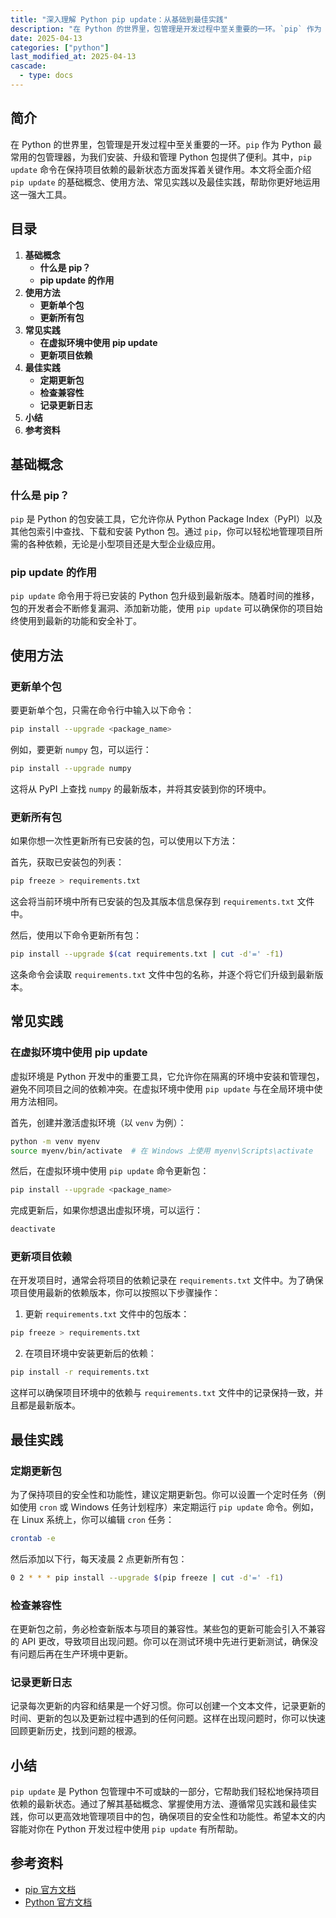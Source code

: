```yaml
---
title: "深入理解 Python pip update：从基础到最佳实践"
description: "在 Python 的世界里，包管理是开发过程中至关重要的一环。`pip` 作为 Python 最常用的包管理器，为我们安装、升级和管理 Python 包提供了便利。其中，`pip update` 命令在保持项目依赖的最新状态方面发挥着关键作用。本文将全面介绍 `pip update` 的基础概念、使用方法、常见实践以及最佳实践，帮助你更好地运用这一强大工具。"
date: 2025-04-13
categories: ["python"]
last_modified_at: 2025-04-13
cascade:
  - type: docs
---
```



## 简介
在 Python 的世界里，包管理是开发过程中至关重要的一环。`pip` 作为 Python 最常用的包管理器，为我们安装、升级和管理 Python 包提供了便利。其中，`pip update` 命令在保持项目依赖的最新状态方面发挥着关键作用。本文将全面介绍 `pip update` 的基础概念、使用方法、常见实践以及最佳实践，帮助你更好地运用这一强大工具。

<!-- more -->
## 目录
1. **基础概念**
    - **什么是 pip？**
    - **pip update 的作用**
2. **使用方法**
    - **更新单个包**
    - **更新所有包**
3. **常见实践**
    - **在虚拟环境中使用 pip update**
    - **更新项目依赖**
4. **最佳实践**
    - **定期更新包**
    - **检查兼容性**
    - **记录更新日志**
5. **小结**
6. **参考资料**

## 基础概念
### 什么是 pip？
`pip` 是 Python 的包安装工具，它允许你从 Python Package Index（PyPI）以及其他包索引中查找、下载和安装 Python 包。通过 `pip`，你可以轻松地管理项目所需的各种依赖，无论是小型项目还是大型企业级应用。

### pip update 的作用
`pip update` 命令用于将已安装的 Python 包升级到最新版本。随着时间的推移，包的开发者会不断修复漏洞、添加新功能，使用 `pip update` 可以确保你的项目始终使用到最新的功能和安全补丁。

## 使用方法
### 更新单个包
要更新单个包，只需在命令行中输入以下命令：
```bash
pip install --upgrade <package_name>
```
例如，要更新 `numpy` 包，可以运行：
```bash
pip install --upgrade numpy
```
这将从 PyPI 上查找 `numpy` 的最新版本，并将其安装到你的环境中。

### 更新所有包
如果你想一次性更新所有已安装的包，可以使用以下方法：

首先，获取已安装包的列表：
```bash
pip freeze > requirements.txt
```
这会将当前环境中所有已安装的包及其版本信息保存到 `requirements.txt` 文件中。

然后，使用以下命令更新所有包：
```bash
pip install --upgrade $(cat requirements.txt | cut -d'=' -f1)
```
这条命令会读取 `requirements.txt` 文件中包的名称，并逐个将它们升级到最新版本。

## 常见实践
### 在虚拟环境中使用 pip update
虚拟环境是 Python 开发中的重要工具，它允许你在隔离的环境中安装和管理包，避免不同项目之间的依赖冲突。在虚拟环境中使用 `pip update` 与在全局环境中使用方法相同。

首先，创建并激活虚拟环境（以 `venv` 为例）：
```bash
python -m venv myenv
source myenv/bin/activate  # 在 Windows 上使用 myenv\Scripts\activate
```
然后，在虚拟环境中使用 `pip update` 命令更新包：
```bash
pip install --upgrade <package_name>
```
完成更新后，如果你想退出虚拟环境，可以运行：
```bash
deactivate
```

### 更新项目依赖
在开发项目时，通常会将项目的依赖记录在 `requirements.txt` 文件中。为了确保项目使用最新的依赖版本，你可以按照以下步骤操作：

1. 更新 `requirements.txt` 文件中的包版本：
```bash
pip freeze > requirements.txt
```
2. 在项目环境中安装更新后的依赖：
```bash
pip install -r requirements.txt
```
这样可以确保项目环境中的依赖与 `requirements.txt` 文件中的记录保持一致，并且都是最新版本。

## 最佳实践
### 定期更新包
为了保持项目的安全性和功能性，建议定期更新包。你可以设置一个定时任务（例如使用 `cron` 或 Windows 任务计划程序）来定期运行 `pip update` 命令。例如，在 Linux 系统上，你可以编辑 `cron` 任务：
```bash
crontab -e
```
然后添加以下行，每天凌晨 2 点更新所有包：
```bash
0 2 * * * pip install --upgrade $(pip freeze | cut -d'=' -f1)
```

### 检查兼容性
在更新包之前，务必检查新版本与项目的兼容性。某些包的更新可能会引入不兼容的 API 更改，导致项目出现问题。你可以在测试环境中先进行更新测试，确保没有问题后再在生产环境中更新。

### 记录更新日志
记录每次更新的内容和结果是一个好习惯。你可以创建一个文本文件，记录更新的时间、更新的包以及更新过程中遇到的任何问题。这样在出现问题时，你可以快速回顾更新历史，找到问题的根源。

## 小结
`pip update` 是 Python 包管理中不可或缺的一部分，它帮助我们轻松地保持项目依赖的最新状态。通过了解其基础概念、掌握使用方法、遵循常见实践和最佳实践，你可以更高效地管理项目中的包，确保项目的安全性和功能性。希望本文的内容能对你在 Python 开发过程中使用 `pip update` 有所帮助。

## 参考资料
- [pip 官方文档](https://pip.pypa.io/en/stable/)
- [Python 官方文档](https://docs.python.org/3/)